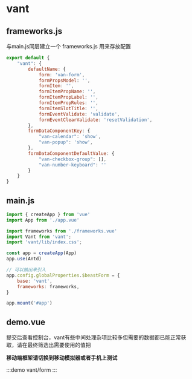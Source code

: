 # vant

## frameworks.js
与main.js同层建立一个 frameworks.js 用来存放配置
```js
export default {
    "vant": {
        defaultName: {
            form: 'van-form',
            formPropsModel: '',
            formItem: '',
            formItemPropName: '',
            formItemPropLabel: '',
            formItemPropRules: '',
            formItemSlotTitle: '',
            formEventValidate: 'validate',
            formEventClearValidate: 'resetValidation',
        },
        formDataComponentKey: {
            "van-calendar": 'show',
            "van-popup": 'show',
        },
        formDataComponentDefaultValue: {
            "van-checkbox-group": [],
            "van-number-keyboard": ''
        }
    }
}
```

## main.js

```js
import { createApp } from 'vue'
import App from './app.vue'

import frameworks from './frameworks.vue'
import Vant from 'vant';
import 'vant/lib/index.css';

const app = createApp(App)
app.use(Antd)

// 可以抽出来引入
app.config.globalProperties.$beastForm = {
    base: 'vant',
    frameworks: frameworks,
}

app.mount('#app')
```

## demo.vue

提交后查看控制台，vant有些中间处理杂项比较多但需要的数据都已能正常获取，请在最终筛选出需要使用的值把

**移动端框架请切换到移动模拟器或者手机上测试**

:::demo 
vant/form
:::
